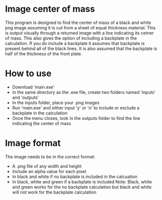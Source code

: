 # Image center of mass 
This program is designed to find the center of mass of a black and white png image assuming it is cut from a sheet of equal thickness material. This is output visually through a returned image with a line indicating its cetner of mass. This also gives the option of including a backplate in the calculation. If you do include a backplate it assumes that backplate is present behind all of the black lines. It is also assumed that the backplate is half of the thickness of the front plate. 

# How to use 
- Download 'main.exe'
- In the same directory as the .exe file, create two folders named 'inputs' and 'outputs' 
- In the inputs folder, place your .png images
- Run 'main.exe' and either input 'y' or 'n' to include or exclude a backplate in the calculation 
- Once the menu closes, look in the outputs folder to find the line indicating the center of mass 

# Image format 
The image needs to be in the correct format: 
- A .png file of any width and height 
- Include an alpha value for each pixel 
- In black and white if no backplate is included in the calcuation 
- In black, white and green if a backplate is included 
Note: Black, white and green works for the no backplate calculation but black and white will not work for the backplate calculation 
